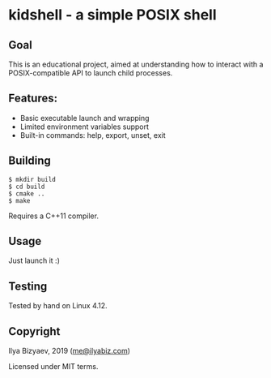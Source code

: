 # kidshell - a simple POSIX shell

## Goal
This is an educational project, aimed at understanding how to interact with
a POSIX-compatible API to launch child processes.

## Features:
* Basic executable launch and wrapping
* Limited environment variables support
* Built-in commands: help, export, unset, exit

## Building
```
$ mkdir build
$ cd build
$ cmake ..
$ make
```

Requires a C++11 compiler.

## Usage
Just launch it :)

## Testing
Tested by hand on Linux 4.12.

## Copyright
Ilya Bizyaev, 2019 (<me@ilyabiz.com>)

Licensed under MIT terms.

